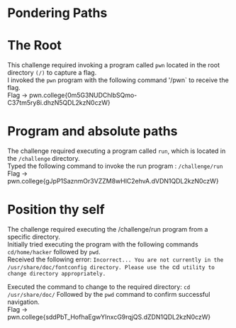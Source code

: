 # Pondering Paths

# The Root
This challenge required invoking a program called `pwn` located in the root directory `(/)` to capture a flag.  
I invoked the `pwn` program with the following command '/pwn` to receive the flag.  
Flag -> pwn.college{0m5G3NUDChlbSQmo-C37tm5ry8i.dhzN5QDL2kzN0czW}

# Program and absolute paths
The challenge required executing a program called `run`, which is located in the `/challenge` directory.  
Typed the following command to invoke the run program : `/challenge/run`   
Flag -> pwn.college{gJpP1SaznmOr3VZZM8wHlC2ehvA.dVDN1QDL2kzN0czW}

# Position thy self  
The challenge required executing the /challenge/run program from a specific directory.  
Initially tried executing the program with the following commands `cd/home/hacker` followed by `pwd`.  
Received the following error:
`Incorrect...
You are not currently in the /usr/share/doc/fontconfig directory.
Please use the `cd` utility to change directory appropriately.`  

Executed the command to change to the required directory: `cd /usr/share/doc/`
Followed by the `pwd` command to confirm successful navigation.  
Flag -> pwn.college{sddPbT_HofhaEgwYInxcG9rqjQS.dZDN1QDL2kzN0czW}  





